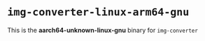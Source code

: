 # `img-converter-linux-arm64-gnu`

This is the **aarch64-unknown-linux-gnu** binary for `img-converter`
